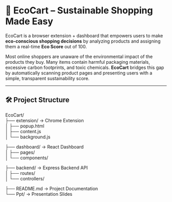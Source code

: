 # 🌿 EcoCart – Sustainable Shopping Made Easy

EcoCart is a browser extension + dashboard that empowers users to make **eco-conscious shopping decisions** by analyzing products and assigning them a real-time **Eco Score** out of 100.

Most online shoppers are unaware of the environmental impact of the products they buy. Many items contain harmful packaging materials, excessive carbon footprints, and toxic chemicals. **EcoCart** bridges this gap by automatically scanning product pages and presenting users with a simple, transparent sustainability score.

---

## 🛠️ Project Structure
EcoCart/  
├── extension/        → Chrome Extension  
│   ├── popup.html  
│   ├── content.js  
│   └── background.js  
  
├── dashboard/        → React Dashboard  
│   ├── pages/  
│   └── components/  
  
├── backend/          → Express Backend API  
│   ├── routes/  
│   └── controllers/  
  
├── README.md         → Project Documentation  
└── Ppt/              → Presentation Slides  



